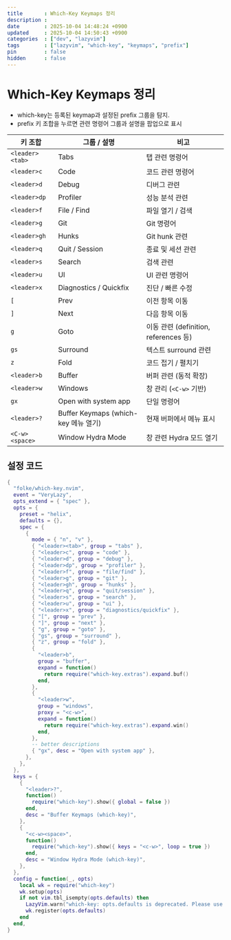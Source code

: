 ```yaml
---
title       : Which-Key Keymaps 정리
description : 
date        : 2025-10-04 14:48:24 +0900
updated     : 2025-10-04 14:50:43 +0900
categories  : ["dev", "lazyvim"]
tags        : ["lazyvim", "which-key", "keymaps", "prefix"]
pin         : false
hidden      : false
---
```


# Which-Key Keymaps 정리
- which-key는 등록된 keymap과 설정된 prefix 그룹을 탐지.
- prefix 키 조합을 누르면 관련 명령어 그룹과 설명을 팝업으로 표시

| 키 조합        | 그룹 / 설명                                  | 비고 |
| -------------- | ------------------------------------------ | ---- |
| `<leader><tab>` | Tabs                                        | 탭 관련 명령어 |
| `<leader>c`    | Code                                        | 코드 관련 명령어 |
| `<leader>d`    | Debug                                       | 디버그 관련 |
| `<leader>dp`   | Profiler                                    | 성능 분석 관련 |
| `<leader>f`    | File / Find                                 | 파일 열기 / 검색 |
| `<leader>g`    | Git                                         | Git 명령어 |
| `<leader>gh`   | Hunks                                       | Git hunk 관련 |
| `<leader>q`    | Quit / Session                              | 종료 및 세션 관련 |
| `<leader>s`    | Search                                      | 검색 관련 |
| `<leader>u`    | UI                                          | UI 관련 명령어 |
| `<leader>x`    | Diagnostics / Quickfix                      | 진단 / 빠른 수정 |
| `[ `           | Prev                                        | 이전 항목 이동 |
| `] `           | Next                                        | 다음 항목 이동 |
| `g`            | Goto                                        | 이동 관련 (definition, references 등) |
| `gs`           | Surround                                    | 텍스트 surround 관련 |
| `z`            | Fold                                        | 코드 접기 / 펼치기 |
| `<leader>b`    | Buffer                                      | 버퍼 관련 (동적 확장) |
| `<leader>w`    | Windows                                     | 창 관리 (`<C-w>` 기반) |
| `gx`           | Open with system app                         | 단일 명령어 |
| `<leader>?`    | Buffer Keymaps (which-key 메뉴 열기)         | 현재 버퍼에서 메뉴 표시 |
| `<C-w><space>` | Window Hydra Mode                            | 창 관련 Hydra 모드 열기 |

## 설정 코드

```lua
{
  "folke/which-key.nvim",
  event = "VeryLazy",
  opts_extend = { "spec" },
  opts = {
    preset = "helix",
    defaults = {},
    spec = {
      {
        mode = { "n", "v" },
        { "<leader><tab>", group = "tabs" },
        { "<leader>c", group = "code" },
        { "<leader>d", group = "debug" },
        { "<leader>dp", group = "profiler" },
        { "<leader>f", group = "file/find" },
        { "<leader>g", group = "git" },
        { "<leader>gh", group = "hunks" },
        { "<leader>q", group = "quit/session" },
        { "<leader>s", group = "search" },
        { "<leader>u", group = "ui" },
        { "<leader>x", group = "diagnostics/quickfix" },
        { "[", group = "prev" },
        { "]", group = "next" },
        { "g", group = "goto" },
        { "gs", group = "surround" },
        { "z", group = "fold" },
        {
          "<leader>b",
          group = "buffer",
          expand = function()
            return require("which-key.extras").expand.buf()
          end,
        },
        {
          "<leader>w",
          group = "windows",
          proxy = "<c-w>",
          expand = function()
            return require("which-key.extras").expand.win()
          end,
        },
        -- better descriptions
        { "gx", desc = "Open with system app" },
      },
    },
  },
  keys = {
    {
      "<leader>?",
      function()
        require("which-key").show({ global = false })
      end,
      desc = "Buffer Keymaps (which-key)",
    },
    {
      "<c-w><space>",
      function()
        require("which-key").show({ keys = "<c-w>", loop = true })
      end,
      desc = "Window Hydra Mode (which-key)",
    },
  },
  config = function(_, opts)
    local wk = require("which-key")
    wk.setup(opts)
    if not vim.tbl_isempty(opts.defaults) then
      LazyVim.warn("which-key: opts.defaults is deprecated. Please use opts.spec instead.")
      wk.register(opts.defaults)
    end
  end,
}
```
